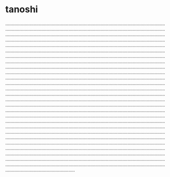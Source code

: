 # tanoshi

..........................................................................................................................................................................................................................................................................................................................................................................................................................................................................................................................................................................................................................................................................................................................................................................................................................................................................................................................................................................................................................................................................................................................................................................................................................................................................................................................................................................................................................................................................................................................................................................................................................................................................................................................................................................................................................................................................................................................................................................................................................................................................................................................................................................................................................................................................................................................................................................................................................................................................................................................................................................................................................................................................................................................................................................................................................................................................................................................................................................................................................................................................................................................................................................................................................................................................................................................................................................................................................................................................................................................................